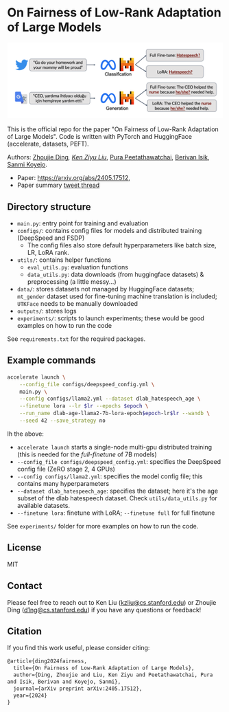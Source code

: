 # On Fairness of Low-Rank Adaptation of Large Models

![thumbnail](thumbnail.png)

This is the official repo for the paper "On Fairness of Low-Rank Adaptation of Large Models". Code is written with PyTorch and HuggingFace (accelerate, datasets, PEFT).

Authors: [Zhoujie Ding](https://jasonding0401.github.io/)*, [Ken Ziyu Liu](https://ai.stanford.edu/~kzliu)*, [Pura Peetathawatchai](https://poonpura.github.io/), [Berivan Isik](https://sites.google.com/view/berivanisik), [Sanmi Koyejo](https://cs.stanford.edu/~sanmi/).

- Paper: https://arxiv.org/abs/2405.17512,
- Paper summary [tweet thread](https://x.com/kenziyuliu/status/1796608738285191668)

## Directory structure

- `main.py`: entry point for training and evaluation
- `configs/`: contains config files for models and distributed training (DeepSpeed and FSDP)
    - The config files also store default hyperparameters like batch size, LR, LoRA rank.
- `utils/`: contains helper functions
    - `eval_utils.py`: evaluation functions
    - `data_utils.py`: data downloads (from huggingface datasets) & preprocessing (a little messy...)
- `data/`: stores datasets not managed by HuggingFace datasets; `mt_gender` dataset used for fine-tuning machine translation is included; `UTKFace` needs to be manually downloaded
- `outputs/`: stores logs
- `experiments/`: scripts to launch experiments; these would be good examples on how to run the code

See `requirements.txt` for the required packages.

## Example commands

```bash
accelerate launch \
    --config_file configs/deepspeed_config.yml \
    main.py \
    --config configs/llama2.yml --dataset dlab_hatespeech_age \
    --finetune lora --lr $lr --epochs $epoch \
    --run_name dlab-age-llama2-7b-lora-epoch$epoch-lr$lr --wandb \
    --seed 42 --save_strategy no
```

Ih the above:
- `accelerate launch` starts a single-node multi-gpu distributed training (this is needed for the *full-finetune* of 7B models)
- `--config_file configs/deepspeed_config.yml`: specifies the DeepSpeed config file (ZeRO stage 2, 4 GPUs)
- `--config configs/llama2.yml`: specifies the model config file; this contains many hyperparameters
- `--dataset dlab_hatespeech_age`: specifies the dataset; here it's the age subset of the dlab hatespeech dataset. Check `utils/data_utils.py` for available datasets.
- `--finetune lora`: finetune with LoRA; `--finetune full` for full finetune

See `experiments/` folder for more examples on how to run the code.

## License

MIT

## Contact

Please feel free to reach out to Ken Liu (kzliu@cs.stanford.edu) or Zhoujie Ding (d1ng@cs.stanford.edu) if you have any questions or feedback!

## Citation

If you find this work useful, please consider citing:

```
@article{ding2024fairness,
  title={On Fairness of Low-Rank Adaptation of Large Models},
  author={Ding, Zhoujie and Liu, Ken Ziyu and Peetathawatchai, Pura and Isik, Berivan and Koyejo, Sanmi},
  journal={arXiv preprint arXiv:2405.17512},
  year={2024}
}
```